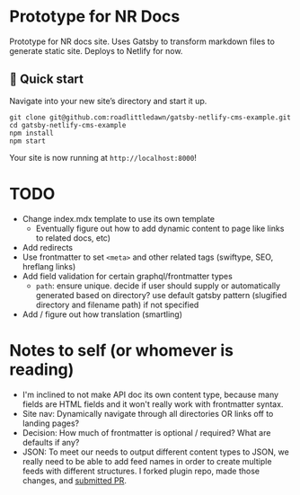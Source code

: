 # Prototype for NR Docs
Prototype for NR docs site. Uses Gatsby to transform markdown files to generate static site. Deploys to Netlify for now.

## 🚀 Quick start

Navigate into your new site’s directory and start it up.

```shell
git clone git@github.com:roadlittledawn/gatsby-netlify-cms-example.git
cd gatsby-netlify-cms-example
npm install
npm start
```

Your site is now running at `http://localhost:8000`!

# TODO
* Change index.mdx template to use its own template
  * Eventually figure out how to add dynamic content to page like links to related docs, etc)
* Add redirects
* Use frontmatter to set `<meta>` and other related tags (swiftype, SEO, hreflang links)
* Add field validation for certain graphql/frontmatter types
  * `path`: ensure unique. decide if user should supply or automatically generated based on directory? use default gatsby pattern (slugified directory and filename path) if not specified
* Add / figure out how translation (smartling)

# Notes to self (or whomever is reading)
* I'm inclined to not make API doc its own content type, because many fields are HTML fields and it won't really work with frontmatter syntax.
* Site nav: Dynamically navigate through all directories OR links off to landing pages?
* Decision: How much of frontmatter is optional / required? What are defaults if any?
* JSON: To meet our needs to output different content types to JSON, we really need to be able to add feed names in order to create multiple feeds with different structures. I forked plugin repo, made those changes, and [submitted PR](https://github.com/dominicfallows/gatsby-plugin-json-output/pull/10).